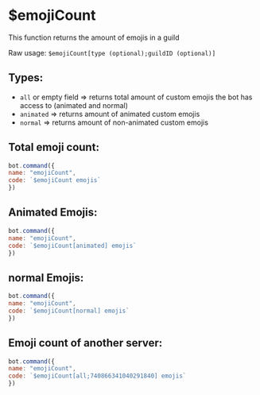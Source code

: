 # $emojiCount

This function returns the amount of emojis in a guild

Raw usage: `$emojiCount[type (optional);guildID (optional)]`

## Types:

* `all` or empty field =&gt; returns total amount of custom emojis the bot has access to \(animated and normal\)
* `animated` =&gt; returns amount of animated custom emojis
* `normal` =&gt; returns amount of non-animated custom emojis

## Total emoji count:

```javascript
bot.command({
name: "emojiCount",
code: `$emojiCount emojis`
})
```

## Animated Emojis:

```javascript
bot.command({
name: "emojiCount",
code: `$emojiCount[animated] emojis`
})
```

## normal Emojis:

```javascript
bot.command({
name: "emojiCount",
code: `$emojiCount[normal] emojis`
})
```

## Emoji count of another server:

```javascript
bot.command({
name: "emojiCount",
code: `$emojiCount[all;740866341040291840] emojis`
})
```

